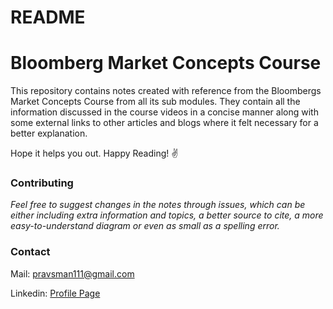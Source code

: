 # README

# Bloomberg Market Concepts Course

This repository contains notes created with reference from the Bloombergs Market Concepts Course from all its sub modules. They contain all the information discussed in the course videos in a concise manner along with some external links to other articles and blogs where it felt necessary for a better explanation.

Hope it helps you out. Happy Reading! ✌️

### Contributing

*Feel free to suggest changes in the notes through issues, which can be either including extra information and topics, a better source to cite, a more easy-to-understand diagram or even as small as a spelling error.*

### Contact

Mail: [pravsman111@gmail.com](mailto:pravsman111@gmail.com)

Linkedin: [Profile Page](https://www.linkedin.com/in/pradiptom/)
